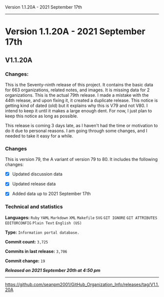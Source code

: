 Version 1.1.20A - 2021 September 17th

***

# Version 1.1.20A - 2021 September 17th

## V1.1.20A

### Changes:

This is the Seventy-ninth release of this project. It contains the basic data for 663 organizations, <!-- (fork count minus 2) !--> related notes, and images. It is missing data for 2 organizations. This is the actual 79th release. I made a mistake with the 44th release, and upon fixing it, it created a duplicate release. This notice is getting kind of dated (old) but it explains why this is V79 and not V80. I intend to keep it until it makes a large enough dent. For now, I just plan to keep this notice as long as possible.

This release is coming 3 days late, as I haven't had the time or motivation to do it due to personal reasons. I am going through some changes, and I needed to take it easy for a while.

### Changes

This is version 79, the A variant of version 79 to 80. It includes the following changes:

- [x] Updated discussion data

- [x] Updated release data

- [x] Added data up to 2021 September 17th

<!--
- [x] Added some organization pictures from today
!-->

<!--
- [x] Deleted 2 `IGNORE.md` files
!-->

<!-- - [x] Updated Git navigation data

<!-- - [x] Deleted 3 `IGNORE.md` files !-->

### Technical and statistics

**Languages:** `Ruby` `YAML` `Markdown` `XML` `Makefile` `SVG` `GIT IGNORE` `GIT ATTRIBUTES` `EDITORCONFIG` `Plain Text` `English (US)`

**Type:** `Information portal database.`

**Commit count:** `3,725`

**Commits in last release:** `3,706`

**Commit change:** `19`

***Released on 2021 September 20th at 4:50 pm***

***

https://github.com/seanpm2001/GitHub_Organization_Info/releases/tag/V1.1.20A

